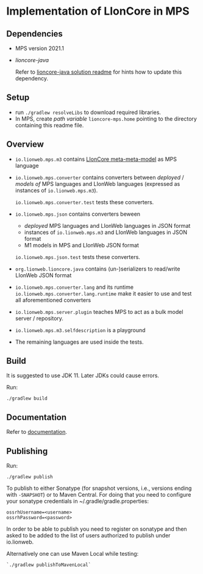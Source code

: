 # Implementation of LIonCore in MPS

## Dependencies
* MPS version 2021.1
* _lioncore-java_
  
  Refer to [lioncore-java solution readme](solutions/org.lionweb.lioncore.java/readme.md) for hints how to update this dependency.

## Setup
* run `./gradlew resolveLibs` to download required libraries.
* In MPS, create _path variable_ `lioncore-mps.home` pointing to the directory containing this readme file.


## Overview
* `io.lionweb.mps.m3` contains [LIonCore meta-meta-model](https://lionweb-org.github.io/organization/lioncore/metametamodel/metametamodel.html) as MPS language
* `io.lionweb.mps.converter` contains converters between _deployed_ / _models of_ MPS languages and LIonWeb languages (expressed as instances of `io.lionweb.mps.m3`).
 
  `io.lionweb.mps.converter.test` tests these converters.
* `io.lionweb.mps.json` contains converters beween
  * _deployed_ MPS languages and LIonWeb languages in JSON format
  * instances of `io.lionweb.mps.m3` and LIonWeb languages in JSON format
  * M1 models in MPS and LIonWeb JSON format
  
  `io.lionweb.mps.json.test` tests these converters.
* `org.lionweb.lioncore.java` contains (un-)serializers to read/write LIonWeb JSON format
* `io.lionweb.mps.converter.lang` and its runtime `io.lionweb.mps.converter.lang.runtime` make it easier to use and test all aforementioned converters
* `io.lionweb.mps.server.plugin` teaches MPS to act as a bulk model server / repository.
* `io.lionweb.mps.m3.selfdescription` is a playground
* The remaining languages are used inside the tests.

## Build

It is suggested to use JDK 11. Later JDKs could cause errors.

Run:

`./gradlew build`

## Documentation
Refer to [documentation](docs/lioncore2mps-converter-design.adoc).

## Publishing

Run:

`./gradlew publish`

To publish to either Sonatype (for snapshot versions, i.e., versions ending with `-SNAPSHOT`) or to Maven Central.
For doing that you need to configure your sonatype credentials in ~/.gradle/gradle.properties:

```
ossrhUsername=<username>
ossrhPassword=<password>
```

In order to be able to publish you need to register on sonatype and then asked to be added to the list of users 
authorized to publish under io.lionweb.

Alternatively one can use Maven Local while testing:

```
`./gradlew publishToMavenLocal`
```